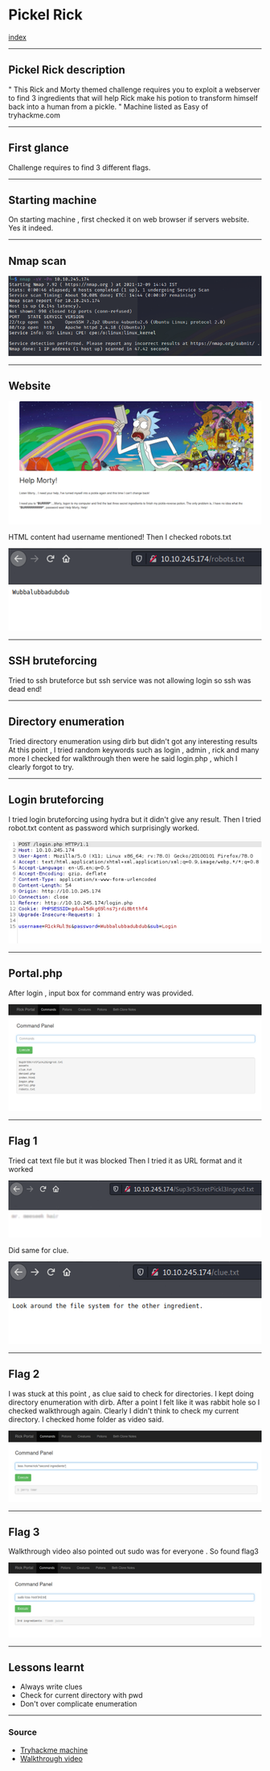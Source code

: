 # Pickel Rick 
[index](../index.md)
- --
## Pickel Rick description
" This Rick and Morty themed challenge requires you to exploit a webserver to find 3 ingredients that will help Rick make his potion to transform himself back into a human from a pickle. "
Machine listed as Easy of tryhackme.com
- --
## First glance
Challenge requires to find 3 different flags.
- --
## Starting machine
On starting machine , first checked it on web browser if servers website.
Yes it indeed.
- --
## Nmap scan

![Nmap result](Nmap%20result.png)

- --
## Website

![website](website.png)

HTML content had username mentioned!
Then I checked robots.txt

![robot text](robot%20text.png)

- --
## SSH bruteforcing
Tried to ssh bruteforce but ssh service was not allowing login so ssh was dead end!
- --
## Directory enumeration
Tried directory enumeration using dirb but didn't got any interesting results
At this point , I tried random keywords such as login , admin , rick and many more
I checked for walkthrough then were he said login.php , which I clearly forgot to try.
- --
## Login bruteforcing
I tried login bruteforcing using hydra but it didn't give any result.
Then I tried robot.txt content as password which surprisingly worked.

![login](login.png)

- --
## Portal.php
After login , input box for command entry was provided.

![portal](portal.png)

- --
## Flag 1
Tried cat text file but it was blocked
Then I tried it as URL format and it worked

![flag1](flag1.png)

Did same for clue.

![clue](clue.png)
- --
## Flag 2
I was stuck at this point , as clue said to check for directories.
I kept doing directory enumeration with dirb.
After a point I felt like it was rabbit hole so I checked walkthrough again.
Clearly I didn't think to check my current directory.
I checked home folder as video said.

![flag2](flag2.png)
- --
## Flag 3
Walkthrough video also pointed out sudo was for everyone .
So found flag3

![flag3](flag3.png)

- --
## Lessons learnt
- Always write clues 
- Check for current directory with pwd
- Don't over complicate enumeration
- --
### Source
- [Tryhackme machine](https://tryhackme.com/room/picklerick)
- [Walkthrough video](https://youtu.be/buGpoedodiw)